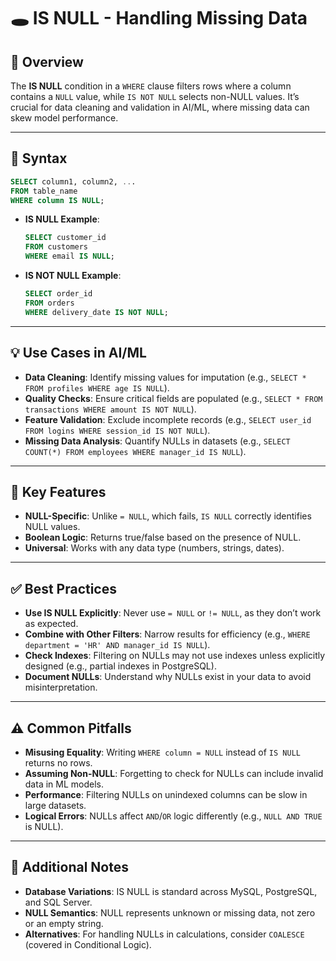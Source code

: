 # 🕳️ IS NULL - Handling Missing Data

## 🌟 Overview

The **IS NULL** condition in a `WHERE` clause filters rows where a column contains a `NULL` value, while `IS NOT NULL` selects non-NULL values. It’s crucial for data cleaning and validation in AI/ML, where missing data can skew model performance.

---

## 📜 Syntax

```sql
SELECT column1, column2, ...
FROM table_name
WHERE column IS NULL;
```

- **IS NULL Example**:
  ```sql
  SELECT customer_id
  FROM customers
  WHERE email IS NULL;
  ```
- **IS NOT NULL Example**:
  ```sql
  SELECT order_id
  FROM orders
  WHERE delivery_date IS NOT NULL;
  ```

---

## 💡 Use Cases in AI/ML

- **Data Cleaning**: Identify missing values for imputation (e.g., `SELECT * FROM profiles WHERE age IS NULL`).
- **Quality Checks**: Ensure critical fields are populated (e.g., `SELECT * FROM transactions WHERE amount IS NOT NULL`).
- **Feature Validation**: Exclude incomplete records (e.g., `SELECT user_id FROM logins WHERE session_id IS NOT NULL`).
- **Missing Data Analysis**: Quantify NULLs in datasets (e.g., `SELECT COUNT(*) FROM employees WHERE manager_id IS NULL`).

---

## 🔑 Key Features

- **NULL-Specific**: Unlike `= NULL`, which fails, `IS NULL` correctly identifies NULL values.
- **Boolean Logic**: Returns true/false based on the presence of NULL.
- **Universal**: Works with any data type (numbers, strings, dates).

---

## ✅ Best Practices

- **Use IS NULL Explicitly**: Never use `= NULL` or `!= NULL`, as they don’t work as expected.
- **Combine with Other Filters**: Narrow results for efficiency (e.g., `WHERE department = 'HR' AND manager_id IS NULL`).
- **Check Indexes**: Filtering on NULLs may not use indexes unless explicitly designed (e.g., partial indexes in PostgreSQL).
- **Document NULLs**: Understand why NULLs exist in your data to avoid misinterpretation.

---

## ⚠️ Common Pitfalls

- **Misusing Equality**: Writing `WHERE column = NULL` instead of `IS NULL` returns no rows.
- **Assuming Non-NULL**: Forgetting to check for NULLs can include invalid data in ML models.
- **Performance**: Filtering NULLs on unindexed columns can be slow in large datasets.
- **Logical Errors**: NULLs affect `AND`/`OR` logic differently (e.g., `NULL AND TRUE` is NULL).

---

## 📝 Additional Notes

- **Database Variations**: IS NULL is standard across MySQL, PostgreSQL, and SQL Server.
- **NULL Semantics**: NULL represents unknown or missing data, not zero or an empty string.
- **Alternatives**: For handling NULLs in calculations, consider `COALESCE` (covered in Conditional Logic).